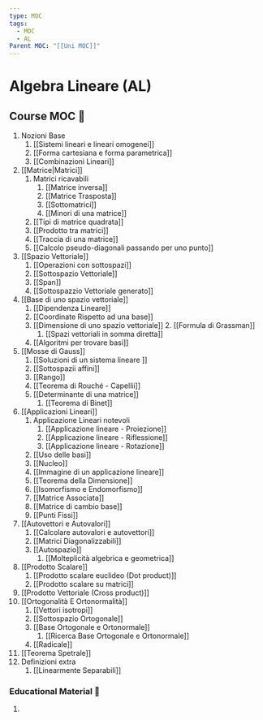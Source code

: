 ```yaml
---
type: MOC
tags:
  - MOC
  - AL
Parent MOC: "[[Uni MOC]]"
---
```

# Algebra Lineare (AL)

## Course MOC  📒

1. Nozioni Base
	1. [[Sistemi lineari e lineari omogenei]]
	2. [[Forma cartesiana e forma parametrica]]
	3. [[Combinazioni Lineari]]
2. [[Matrice|Matrici]]
	1. Matrici ricavabili
		1. [[Matrice inversa]]
		2. [[Matrice Trasposta]]
		3. [[Sottomatrici]]
		4. [[Minori di una matrice]]
	2. [[Tipi di matrice quadrata]]
	3. [[Prodotto tra matrici]]
	4. [[Traccia di una matrice]]
	5. [[Calcolo pseudo-diagonali passando per uno punto]]
3. [[Spazio Vettoriale]]
	1. [[Operazioni con sottospazi]]
	2. [[Sottospazio Vettoriale]]
	3. [[Span]]
	4. [[Sottospazzio Vettoriale generato]]
4. [[Base di uno spazio vettoriale]]
	1. [[Dipendenza Lineare]]
	2. [[Coordinate Rispetto ad una base]]
	3. [[Dimensione di uno spazio vettoriale]]
		2. [[Formula di Grassman]]
		1. [[Spazi vettoriali in somma diretta]]
	4. [[Algoritmi per trovare basi]]
5. [[Mosse di Gauss]]
	1. [[Soluzioni di un sistema lineare ]]
	2. [[Sottospazii affini]]
	3. [[Rango]]
	4. [[Teorema di Rouché - Capellii]]
	5. [[Determinante di una matrice]]
		1. [[Teorema di Binet]]
6. [[Applicazioni Lineari]]
	1. Applicazione Lineari notevoli
		1. [[Applicazione lineare - Proiezione]]
		2. [[Applicazione lineare - Riflessione]]
		3. [[Applicazione lineare - Rotazione]]
	2. [[Uso delle basi]]
	3. [[Nucleo]]
	4. [[Immagine di un applicazione lineare]]
	5. [[Teorema della Dimensione]]
	6. [[Isomorfismo e Endomorfismo]]
	7. [[Matrice Associata]]
	8. [[Matrice di cambio base]]
	9. [[Punti Fissi]]
7. [[Autovettori e Autovalori]]
	1. [[Calcolare autovalori e autovettori]]
	2. [[Matrici Diagonalizzabili]]
	3. [[Autospazio]]
		1. [[Molteplicità algebrica e geometrica]]
8. [[Prodotto Scalare]]
	1. [[Prodotto scalare euclideo (Dot product)]]
	2. [[Prodotto scalare su matrici]]
9. [[Prodotto Vettoriale (Cross product)]]
10. [[Ortogonalità E Ortonormalità]]
	1. [[Vettori isotropi]]
	2. [[Sottospazio Ortogonale]]
	3. [[Base Ortogonale e Ortonormale]]
		1. [[Ricerca Base Ortogonale e Ortonormale]]
	4. [[Radicale]]
11. [[Teorema Spetrale]]
12. Definizioni extra
	1. [[Linearmente Separabili]]








### Educational Material 🧱
1. 

